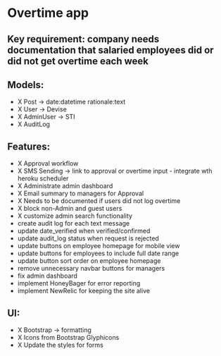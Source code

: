 # Overtime app

## Key requirement: company needs documentation that salaried employees did or did not get overtime each week

## Models:
- X Post -> date:datetime  rationale:text
- X User -> Devise
- X AdminUser -> STI
- X AuditLog

## Features:
- X Approval workflow
- X SMS Sending -> link to approval or overtime input - integrate wth heroku scheduler
- X Administrate admin dashboard
- X Email summary to managers for Approval
- X Needs to be documented if users did not log overtime
- X block non-Admin and guest users
- X customize admin search functionality
- create audit log for each text message
- update date_verified when verified/confirmed
- update audit_log status when request is rejected
- update buttons on employee homepage for mobile view
- update buttons for employees to include full date range
- update button sort order on employee homepage
- remove unnecessary navbar buttons for managers
- fix admin dashboard
- implement HoneyBager for error reporting
- implement NewRelic for keeping the site alive

## UI:
- X Bootstrap -> formatting
- X Icons from Bootstrap Glyphicons
- X Update the styles for forms


